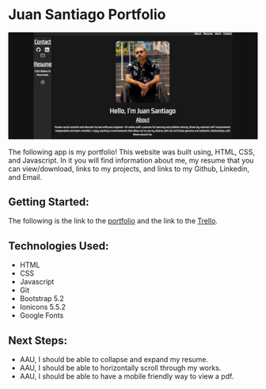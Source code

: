 # Juan Santiago Portfolio
![This is an image](assets/imgs/Portfolio-Main-Page.png)

The following app is my portfolio! This website was built using, HTML, CSS, and Javascript. In it you will find information about me, my resume that you can view/download, links to my projects, and links to my Github, Linkedin, and Email.

## Getting Started:
The following is the link to the [portfolio](https://juan-santiago-portfolio-99.netlify.app/) and the link to the [Trello](https://trello.com/b/ETNSKCuh/juan-santiago-portfolio).

## Technologies Used:
- HTML
- CSS
- Javascript
- Git
- Bootstrap 5.2
- Ionicons 5.5.2
- Google Fonts

## Next Steps: 

- AAU, I should be able to collapse and expand my resume.
- AAU, I should be able to horizontally scroll through my works.
- AAU, I should be able to have a mobile friendly way to view a pdf.
